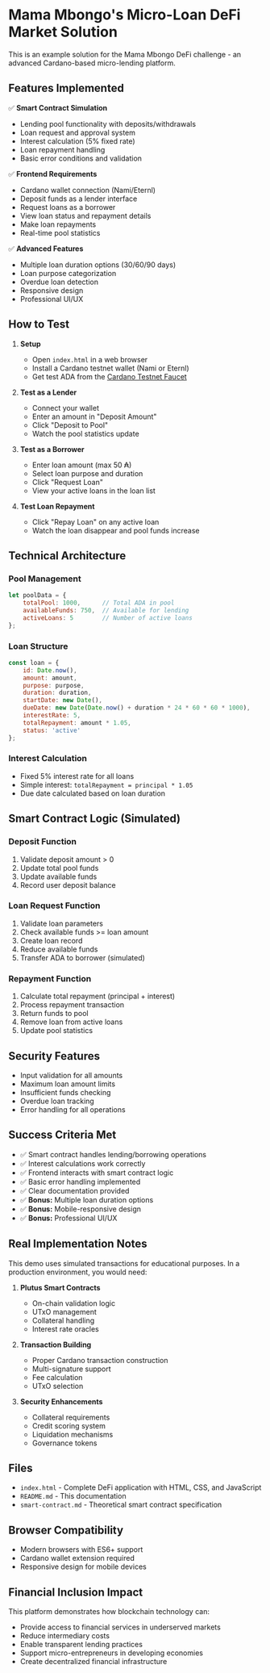# Mama Mbongo's Micro-Loan DeFi Market Solution

This is an example solution for the Mama Mbongo DeFi challenge - an advanced Cardano-based micro-lending platform.

## Features Implemented

✅ **Smart Contract Simulation**
- Lending pool functionality with deposits/withdrawals
- Loan request and approval system
- Interest calculation (5% fixed rate)
- Loan repayment handling
- Basic error conditions and validation

✅ **Frontend Requirements**
- Cardano wallet connection (Nami/Eternl)
- Deposit funds as a lender interface
- Request loans as a borrower
- View loan status and repayment details
- Make loan repayments
- Real-time pool statistics

✅ **Advanced Features**
- Multiple loan duration options (30/60/90 days)
- Loan purpose categorization
- Overdue loan detection
- Responsive design
- Professional UI/UX

## How to Test

1. **Setup**
   - Open `index.html` in a web browser
   - Install a Cardano testnet wallet (Nami or Eternl)
   - Get test ADA from the [Cardano Testnet Faucet](https://docs.cardano.org/cardano-testnet/tools/faucet)

2. **Test as a Lender**
   - Connect your wallet
   - Enter an amount in "Deposit Amount"
   - Click "Deposit to Pool"
   - Watch the pool statistics update

3. **Test as a Borrower**
   - Enter loan amount (max 50 ₳)
   - Select loan purpose and duration
   - Click "Request Loan"
   - View your active loans in the loan list

4. **Test Loan Repayment**
   - Click "Repay Loan" on any active loan
   - Watch the loan disappear and pool funds increase

## Technical Architecture

### Pool Management
```javascript
let poolData = {
    totalPool: 1000,      // Total ADA in pool
    availableFunds: 750,  // Available for lending
    activeLoans: 5        // Number of active loans
};
```

### Loan Structure
```javascript
const loan = {
    id: Date.now(),
    amount: amount,
    purpose: purpose,
    duration: duration,
    startDate: new Date(),
    dueDate: new Date(Date.now() + duration * 24 * 60 * 60 * 1000),
    interestRate: 5,
    totalRepayment: amount * 1.05,
    status: 'active'
};
```

### Interest Calculation
- Fixed 5% interest rate for all loans
- Simple interest: `totalRepayment = principal * 1.05`
- Due date calculated based on loan duration

## Smart Contract Logic (Simulated)

### Deposit Function
1. Validate deposit amount > 0
2. Update total pool funds
3. Update available funds
4. Record user deposit balance

### Loan Request Function
1. Validate loan parameters
2. Check available funds >= loan amount
3. Create loan record
4. Reduce available funds
5. Transfer ADA to borrower (simulated)

### Repayment Function
1. Calculate total repayment (principal + interest)
2. Process repayment transaction
3. Return funds to pool
4. Remove loan from active loans
5. Update pool statistics

## Security Features

- Input validation for all amounts
- Maximum loan amount limits
- Insufficient funds checking
- Overdue loan tracking
- Error handling for all operations

## Success Criteria Met

- ✅ Smart contract handles lending/borrowing operations
- ✅ Interest calculations work correctly
- ✅ Frontend interacts with smart contract logic
- ✅ Basic error handling implemented
- ✅ Clear documentation provided
- ✅ **Bonus:** Multiple loan duration options
- ✅ **Bonus:** Mobile-responsive design
- ✅ **Bonus:** Professional UI/UX

## Real Implementation Notes

This demo uses simulated transactions for educational purposes. In a production environment, you would need:

1. **Plutus Smart Contracts**
   - On-chain validation logic
   - UTxO management
   - Collateral handling
   - Interest rate oracles

2. **Transaction Building**
   - Proper Cardano transaction construction
   - Multi-signature support
   - Fee calculation
   - UTxO selection

3. **Security Enhancements**
   - Collateral requirements
   - Credit scoring system
   - Liquidation mechanisms
   - Governance tokens

## Files

- `index.html` - Complete DeFi application with HTML, CSS, and JavaScript
- `README.md` - This documentation
- `smart-contract.md` - Theoretical smart contract specification

## Browser Compatibility

- Modern browsers with ES6+ support
- Cardano wallet extension required
- Responsive design for mobile devices

## Financial Inclusion Impact

This platform demonstrates how blockchain technology can:
- Provide access to financial services in underserved markets
- Reduce intermediary costs
- Enable transparent lending practices
- Support micro-entrepreneurs in developing economies
- Create decentralized financial infrastructure
